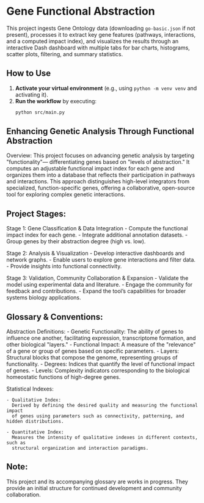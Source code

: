 # Gene Functional Abstraction

This project ingests Gene Ontology data (downloading `go-basic.json` if not present), processes it to extract key gene features (pathways, interactions, and a computed impact index), and visualizes the results through an interactive Dash dashboard with multiple tabs for bar charts, histograms, scatter plots, filtering, and summary statistics.

## How to Use

1. **Activate your virtual environment** (e.g., using `python -m venv venv` and activating it).
2. **Run the workflow** by executing:
   ```bash
   python src/main.py

Enhancing Genetic Analysis Through Functional Abstraction
-----------------------------------------------------------

Overview:
This project focuses on advancing genetic analysis by targeting "functionality"—
differentiating genes based on "levels of abstraction." It computes an adjustable
functional impact index for each gene and organizes them into a database that
reflects their participation in pathways and interactions. This approach distinguishes
high-level integrators from specialized, function-specific genes, offering a collaborative,
open-source tool for exploring complex genetic interactions.

Project Stages:
---------------
Stage 1: Gene Classification & Data Integration
    - Compute the functional impact index for each gene.
    - Integrate additional annotation datasets.
    - Group genes by their abstraction degree (high vs. low).

Stage 2: Analysis & Visualization
    - Develop interactive dashboards and network graphs.
    - Enable users to explore gene interactions and filter data.
    - Provide insights into functional connectivity.

Stage 3: Validation, Community Collaboration & Expansion
    - Validate the model using experimental data and literature.
    - Engage the community for feedback and contributions.
    - Expand the tool’s capabilities for broader systems biology applications.

Glossary & Conventions:
-----------------------
Abstraction Definitions:
    - Genetic Functionality:
      The ability of genes to influence one another, facilitating expression,
      transcriptome formation, and other biological "layers."
    - Functional Impact:
      A measure of the "relevance" of a gene or group of genes based on specific parameters.
    - Layers:
      Structural blocks that compose the genome, representing groups of functionality.
    - Degrees:
      Indices that quantify the level of functional impact of genes.
    - Levels:
      Complexity indicators corresponding to the biological homeostatic functions
      of high-degree genes.

Statistical Indexes:

    - Qualitative Index:
      Derived by defining the desired quality and measuring the functional impact
      of genes using parameters such as connectivity, patterning, and hidden distributions.
      
    - Quantitative Index:
      Measures the intensity of qualitative indexes in different contexts, such as
      structural organization and interaction paradigms.

Note:
-----
This project and its accompanying glossary are works in progress. They provide an initial
structure for continued development and community collaboration.
